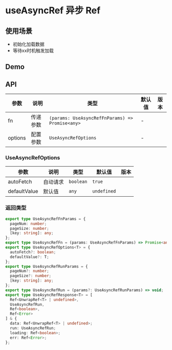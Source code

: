 # useAsyncRef 异步 Ref

## 使用场景

* 初始化加载数据
* 等待xx时机触发加载

## Demo

<preview path="./use-async-ref-demo.vue" title="基本使用"></preview>

## API

| 参数    | 说明     | 类型                                            | 默认值 | 版本 |
| ------- | -------- | ----------------------------------------------- | ------ | ---- |
| fn      | 传递参数 | `(params: UseAsyncRefFnParams) => Promise<any>` | \-     |      |
| options | 配置参数 | `UseAsyncRefOptions`                            | \-     |      |

### UseAsyncRefOptions

| 参数         | 说明     | 类型      | 默认值      | 版本 |
| ------------ | -------- | --------- | ----------- | ---- |
| autoFetch    | 自动请求 | `boolean` | `true`      |      |
| defaultValue | 默认值   | `any`     | `undefined` |      |

### 返回类型

```ts
export type UseAsyncRefFnParams = {
  pageNum: number;
  pageSize: number;
  [key: string]: any;
};
export type UseAsyncRefFn = (params: UseAsyncRefFnParams) => Promise<any>;
export type UseAsyncRefOptions<T> = {
  autoFetch?: boolean;
  defaultValue?: T;
};
export type UseAsyncRefRunParams = {
  pageNum?: number;
  pageSize?: number;
  [key: string]: any;
};
export type UseAsyncRefRun = (params?: UseAsyncRefRunParams) => void;
export type UseAsyncRefResponse<T> = [
  Ref<UnwrapRef<T> | undefined>,
  UseAsyncRefRun,
  Ref<boolean>,
  Ref<Error>
] & {
  data: Ref<UnwrapRef<T> | undefined>;
  run: UseAsyncRefRun;
  loading: Ref<boolean>;
  err: Ref<Error>;
};
```
